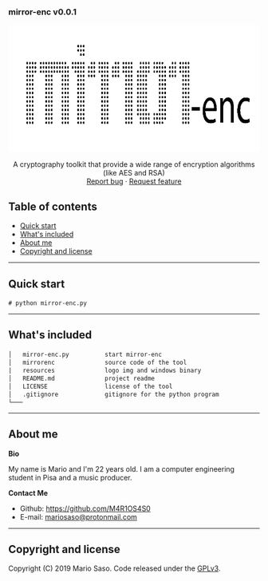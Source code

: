 ### mirror-enc v0.0.1

<p align="center">
  <a href="https://github.com/M4R1OS4S0/mirror-enc">
    <img src="https://github.com/M4R1OS4S0/mirror-enc/blob/master/resources/logo.png" alt="Logo" width=787 height=254>
  </a>


  <p align="center">
    A cryptography toolkit that provide a wide range of encryption algorithms (like AES and RSA)
    <br>
    <a href="https://github.com/M4R1OS4S0/mirror-enc/issues/new?template=bug.md">Report bug</a>
    ·
    <a href="https://github.com/M4R1OS4S0/mirror-enc/issues/new?template=feature.md&labels=feature">Request feature</a>
  </p>
</p>


## Table of contents

- [Quick start](#quick-start)
- [What's included](#whats-included)
- [About me](#about-me)
- [Copyright and license](#copyright-and-license)

--------------------------------------------------------------------------------

## Quick start

```  
# python mirror-enc.py  
```

--------------------------------------------------------------------------------

## What's included

```
│   mirror-enc.py          start mirror-enc
│   mirrorenc              source code of the tool
|   resources              logo img and windows binary
│   README.md              project readme
│   LICENSE                license of the tool
│   .gitignore             gitignore for the python program   
└───
```

--------------------------------------------------------------------------------

## About me

**Bio**

My name is Mario and I'm 22 years old. I am a computer engineering student in Pisa and a music producer.

**Contact Me**

- Github: <https://github.com/M4R1OS4S0>
- E-mail: mariosaso@protonmail.com

--------------------------------------------------------------------------------

## Copyright and license

Copyright (C) 2019 Mario Saso. Code released under the [GPLv3](https://github.com/M4R1OS4S0/mirror-enc/blob/master/LICENSE).
